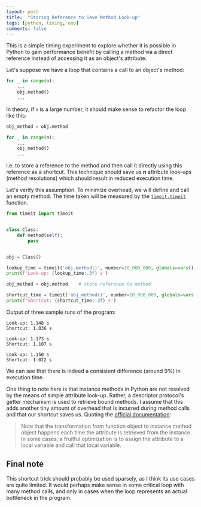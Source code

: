 ```yaml
---
layout: post
title:  "Storing Reference to Save Method Look-up"
tags: [python, timing, oop]
comments: false
---
```


This is a simple timing experiment to explore whether it is possible
in Python to gain performance benefit by calling a method via a direct
reference instead of accessing it as an object's attribute.

Let's suppose we have a loop that contains a call to an object's method:

```python
for _ in range(n):
    ...
    obj.method()
    ...
```

In theory, if `n` is a large number, it should make sense to refactor the loop
like this:

```python
obj_method = obj.method

for _ in range(n):
    ...
    obj_method()
    ...
```

i.e. to store a reference to the method and then call it directly using this
reference as a shortcut. This technique should save us **n** attribute look-ups
(method resolutions) which should result in reduced execution time.

Let's verify this assumption. To minimize overhead, we will define and call
an empty method. The time taken will be measured by the
[`timeit.timeit`][timeit] function.

```python
from timeit import timeit


class Class:
    def method(self):
        pass


obj = Class()

lookup_time = timeit('obj.method()', number=10_000_000, globals=vars())
print(f'Look-up: {lookup_time:.3f} s')

obj_method = obj.method    # store reference to method

shortcut_time = timeit('obj_method()', number=10_000_000, globals=vars())
print(f'Shortcut: {shortcut_time:.3f} s')
```

Output of three sample runs of the program:

```
Look-up: 1.148 s
Shortcut: 1.036 s
```

```
Look-up: 1.173 s
Shortcut: 1.107 s
```

```
Look-up: 1.150 s
Shortcut: 1.022 s
```

We can see that there is indeed a consistent difference (around 9%) in
execution time.

One thing to note here is that instance methods in Python are not resolved by
the means of simple attribute look-up. Rather, a descriptor protocol's getter
mechanism is used to retrieve bound methods. I assume that this adds
another tiny amount of overhead that is incurred during method calls
and that our shortcut saves us. Quoting the [official documentation][docs]:

> Note that the transformation from function object to instance method
> object happens each time the attribute is retrieved from the instance.
> In some cases, a fruitful optimization is to assign the attribute to
> a local variable and call that local variable.

## Final note

This shortcut trick should probably be used sparsely, as I think its
use cases are quite limited. It would perhaps make sense in some
critical loop with many method calls, and only in cases when the
loop represents an actual bottleneck in the program.

[timeit]: https://docs.python.org/3/library/timeit.html#timeit.timeit
[docs]: https://docs.python.org/3/reference/datamodel.html#the-standard-type-hierarchy
